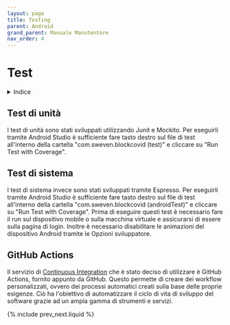 ```yaml
---
layout: page
title: Testing
parent: Android
grand_parent: Manuale Manutentore
nav_order: 4
---
```


# Test
<details closed markdown="block">
  <summary>
    Indice
  </summary>
  {: .text-delta }
1. TOC
{:toc}
</details>

## Test di unità
I test di unità sono stati sviluppati utilizzando Junit e Mockito.
Per eseguirli tramite Android Studio è sufficiente fare tasto destro sul file di test all'interno della cartella "com.sweven.blockcovid (test)" e cliccare su "Run Test with Coverage".

## Test di sistema
I test di sistema invece sono stati sviluppati tramite Espresso.
Per eseguirli tramite Android Studio è sufficiente fare tasto destro sul file di test all'interno della cartella "com.sweven.blockcovid (androidTest)" e cliccare su "Run Test with Coverage".
Prima di eseguire questi test è necessario fare il run sul dispositivo mobile o sulla macchina virtuale e assicurarsi di essere sulla pagina di login. Inoltre è necessario disabilitare le animazioni del dispositivo Android tramite le Opzioni sviluppatore. 

## GitHub Actions
Il servizio di [Continuous Integration](/glossario#continuous-integration) che è stato deciso di utilizzare è GitHub Actions, fornito appunto da GitHub. Questo permette di creare dei workflow personalizzati, ovvero dei processi automatici creati sulla base delle proprie esigenze. Ciò ha l'obiettivo di automatizzare il ciclo di vita di sviluppo del software grazie ad un ampia gamma di strumenti e servizi.

{% include prev_next.liquid %}
